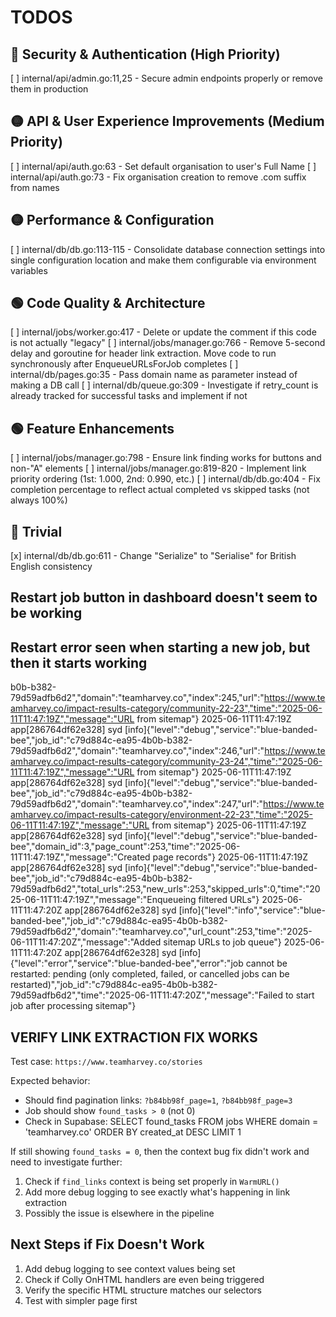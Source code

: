 # TODOS

## 🔴 Security & Authentication (High Priority)

[ ] internal/api/admin.go:11,25 - Secure admin endpoints properly or remove them in production

## 🟡 API & User Experience Improvements (Medium Priority)

[ ] internal/api/auth.go:63 - Set default organisation to user's Full Name
[ ] internal/api/auth.go:73 - Fix organisation creation to remove .com suffix from names

## 🟡 Performance & Configuration

[ ] internal/db/db.go:113-115 - Consolidate database connection settings into single configuration location and make them configurable via environment variables

## 🟢 Code Quality & Architecture

[ ] internal/jobs/worker.go:417 - Delete or update the comment if this code is not actually "legacy"
[ ] internal/jobs/manager.go:766 - Remove 5-second delay and goroutine for header link extraction. Move code to run synchronously after EnqueueURLsForJob completes
[ ] internal/db/pages.go:35 - Pass domain name as parameter instead of making a DB call
[ ] internal/db/queue.go:309 - Investigate if retry_count is already tracked for successful tasks and implement if not

## 🟢 Feature Enhancements

[ ] internal/jobs/manager.go:798 - Ensure link finding works for buttons and non-"A" elements
[ ] internal/jobs/manager.go:819-820 - Implement link priority ordering (1st: 1.000, 2nd: 0.990, etc.)
[ ] internal/db/db.go:404 - Fix completion percentage to reflect actual completed vs skipped tasks (not always 100%)

## 🔵 Trivial

[x] internal/db/db.go:611 - Change "Serialize" to "Serialise" for British English consistency

## Restart job button in dashboard doesn't seem to be working

## Restart error seen when starting a new job, but then it starts working

b0b-b382-79d59adfb6d2","domain":"teamharvey.co","index":245,"url":"https://www.teamharvey.co/impact-results-category/community-22-23","time":"2025-06-11T11:47:19Z","message":"URL from sitemap"}
2025-06-11T11:47:19Z app[286764df62e328] syd [info]{"level":"debug","service":"blue-banded-bee","job_id":"c79d884c-ea95-4b0b-b382-79d59adfb6d2","domain":"teamharvey.co","index":246,"url":"https://www.teamharvey.co/impact-results-category/community-23-24","time":"2025-06-11T11:47:19Z","message":"URL from sitemap"}
2025-06-11T11:47:19Z app[286764df62e328] syd [info]{"level":"debug","service":"blue-banded-bee","job_id":"c79d884c-ea95-4b0b-b382-79d59adfb6d2","domain":"teamharvey.co","index":247,"url":"https://www.teamharvey.co/impact-results-category/environment-22-23","time":"2025-06-11T11:47:19Z","message":"URL from sitemap"}
2025-06-11T11:47:19Z app[286764df62e328] syd [info]{"level":"debug","service":"blue-banded-bee","domain_id":3,"page_count":253,"time":"2025-06-11T11:47:19Z","message":"Created page records"}
2025-06-11T11:47:19Z app[286764df62e328] syd [info]{"level":"debug","service":"blue-banded-bee","job_id":"c79d884c-ea95-4b0b-b382-79d59adfb6d2","total_urls":253,"new_urls":253,"skipped_urls":0,"time":"2025-06-11T11:47:19Z","message":"Enqueueing filtered URLs"}
2025-06-11T11:47:20Z app[286764df62e328] syd [info]{"level":"info","service":"blue-banded-bee","job_id":"c79d884c-ea95-4b0b-b382-79d59adfb6d2","domain":"teamharvey.co","url_count":253,"time":"2025-06-11T11:47:20Z","message":"Added sitemap URLs to job queue"}
2025-06-11T11:47:20Z app[286764df62e328] syd [info]{"level":"error","service":"blue-banded-bee","error":"job cannot be restarted: pending (only completed, failed, or cancelled jobs can be restarted)","job_id":"c79d884c-ea95-4b0b-b382-79d59adfb6d2","time":"2025-06-11T11:47:20Z","message":"Failed to start job after processing sitemap"}

## VERIFY LINK EXTRACTION FIX WORKS

Test case: `https://www.teamharvey.co/stories`

Expected behavior:

- Should find pagination links: `?b84bb98f_page=1`, `?b84bb98f_page=3`
- Job should show `found_tasks > 0` (not 0)
- Check in Supabase: SELECT found_tasks FROM jobs WHERE domain = 'teamharvey.co' ORDER BY created_at DESC LIMIT 1

If still showing `found_tasks = 0`, then the context bug fix didn't work and need to investigate further:

1. Check if `find_links` context is being set properly in `WarmURL()`
2. Add more debug logging to see exactly what's happening in link extraction
3. Possibly the issue is elsewhere in the pipeline

## Next Steps if Fix Doesn't Work

1. Add debug logging to see context values being set
2. Check if Colly OnHTML handlers are even being triggered
3. Verify the specific HTML structure matches our selectors
4. Test with simpler page first
